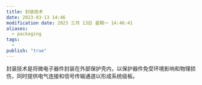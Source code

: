 ```yaml
---
title: 封装技术
date: 2023-03-13 14:46
modification date: 2023 三月 13日 星期一 14:46:41
aliases:
  - packaging
tags:
  - 
publish: "true"
---
```


封装技术是将微电子器件封装在外部保护壳内，以保护器件免受环境影响和物理损伤，同时提供电气连接和信号传输通道以形成系统级板。
